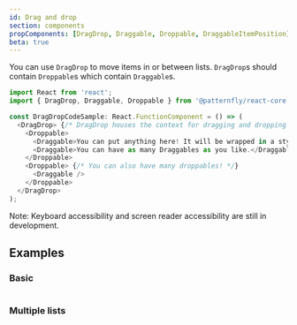 ```yaml
---
id: Drag and drop
section: components
propComponents: [DragDrop, Draggable, Droppable, DraggableItemPosition]
beta: true
---
```


You can use `DragDrop` to move items in or between lists. `DragDrop`s should contain `Droppable`s which contain `Draggable`s.

```ts noLive
import React from 'react';
import { DragDrop, Draggable, Droppable } from '@patternfly/react-core';

const DragDropCodeSample: React.FunctionComponent = () => (
  <DragDrop> {/* DragDrop houses the context for dragging and dropping */}
    <Droppable>
      <Draggable>You can put anything here! It will be wrapped in a styled div.</Draggable>
      <Draggable>You can have as many Draggables as you like.</Draggable>
    </Droppable>
    <Droppable> {/* You can also have many droppables! */}
      <Draggable />
    </Droppable>
  </DragDrop>
);
```

Note: Keyboard accessibility and screen reader accessibility are still in development.

## Examples

### Basic

```ts file="./DragDropBasic.tsx"
```

### Multiple lists

```ts file="./DragDropMultipleLists.tsx"
```
